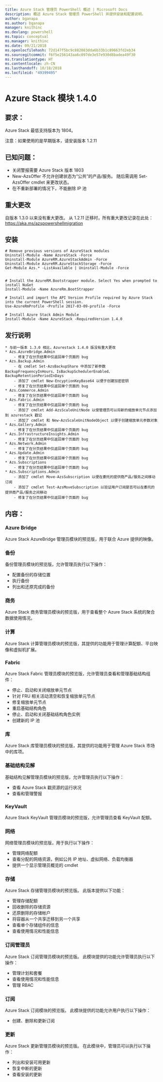 ```yaml
---
title: Azure Stack 管理员 PowerShell 概述 | Microsoft Docs
description: 概述 Azure Stack 管理员 PowerShell 并提供安装和配置说明。
author: bganapa
ms.author: bganapa
manager: knithinc
ms.devlang: powershell
ms.topic: conceptual
ms.manager: knithinc
ms.date: 09/21/2018
ms.openlocfilehash: 72d147f5bc9c882083dda6b33b1c89663fd2eb34
ms.sourcegitcommit: f6f5e256143aa6c097de3e57e930d8badea49f30
ms.translationtype: HT
ms.contentlocale: zh-CN
ms.lasthandoff: 10/18/2018
ms.locfileid: "49399495"
---
```

# <a name="azure-stack-module-140"></a>Azure Stack 模块 1.4.0

## <a name="requirements"></a>要求：
Azure Stack 最低支持版本为 1804。

注意：如果使用的是早期版本，请安装版本 1.2.11

## <a name="known-issues"></a>已知问题：

- 关闭警报需要 Azure Stack 版本 1803
- New-AzsOffer 不允许创建状态为“公共”的产品/服务。 随后需调用 Set-AzsOffer cmdlet 来更改状态。
- 在不重新部署的情况下，不能删除 IP 池

## <a name="breaking-changes"></a>重大更改
自版本 1.3.0 以来没有重大更改。 从 1.2.11 迁移时，所有重大更改记录在此处： https://aka.ms/azspowershellmigration

## <a name="install"></a>安装
```
# Remove previous versions of AzureStack modules
Uninstall-Module -Name AzureStack -Force 
Uninstall-Module AzureRM.AzureStackAdmin -Force
Uninstall-Module AzureRM.AzureStackStorage -Force
Get-Module Azs.* -ListAvailable | Uninstall-Module -Force


# Install the AzureRM.Bootstrapper module. Select Yes when prompted to install NuGet
Install-Module -Name AzureRm.BootStrapper

# Install and import the API Version Profile required by Azure Stack into the current PowerShell session.
Use-AzureRmProfile -Profile 2017-03-09-profile -Force

# Install Azure Stack Admin Module
Install-Module -Name AzureStack -RequiredVersion 1.4.0
```
## <a name="release-notes"></a>发行说明
    * 与前一版本 1.3.0 相比，Azurestack 1.4.0 版没有重大更改
    * Azs.AzureBridge.Admin
        - 修复了在分页结果中仅返回单个页面的 bug
    * Azs.Backup.Admin
        - 在 cmdlet Set-AzsBackupShare 中添加了新参数 BackupFrequencyInHours、IsBackupSchedulerEnabled、BackupRetentionPeriodInDays
        - 添加了 cmdlet New-EncyptionKeyBase64 以便于创建加密密钥
        - 修复了在分页结果中仅返回单个页面的 bug
    * Azs.Commerce.Admin
        - 修复了在分页结果中仅返回单个页面的 bug
    * Azs.Fabric.Admin
        - 修复了在分页结果中仅返回单个页面的 bug
        - 添加了 cmdlet Add-AzsScaleUnitNode 以使管理员可以将新的缩放单元节点添加到 azurestack 戳记
        - 添加了 cmdlet 和 New-AzsScaleUnitNodeObject 以便于创建缩放单元参数对象
    * Azs.Gallery.Admin
        - 修复了在分页结果中仅返回单个页面的 bug
    * Azs.InfrastructureInsights.Admin
        - 修复了在分页结果中仅返回单个页面的 bug
    * Azs.Network.Admin
        - 修复了在分页结果中仅返回单个页面的 bug
    * Azs.Update.Admin
        - 修复了在分页结果中仅返回单个页面的 bug
    * Azs.Subscriptions
        - 修复了在分页结果中仅返回单个页面的 bug
    * Azs.Subscriptions.Admin
        - 添加了 cmdlet Move-AzsSubscription 以便在委托的提供商产品/服务之间移动订阅
        - 添加了 cmdlet Test-AzsMoveSubscription 以验证用户订阅是否可以在委托的提供商产品/服务之间移动
        - 修复了在分页结果中仅返回单个页面的 bug

## <a name="content"></a>内容：
### <a name="azure-bridge"></a>Azure Bridge
Azure Stack AzureBridge 管理员模块的预览版，用于联合 Azure 提供的映像。

### <a name="backup"></a>备份
备份管理员模块的预览版，允许管理员执行以下操作：
- 配置备份的存储位置
- 执行备份
- 列出和还原完成的备份

### <a name="commerce"></a>商务
Azure Stack 商务管理员模块的预览版，用于查看整个 Azure Stack 系统的聚合数据使用情况。

### <a name="compute"></a>计算
Azure Stack 计算管理员模块的预览版，其提供的功能用于管理计算配额、平台映像和虚拟机扩展。

### <a name="fabric"></a>Fabric
Azure Stack Fabric 管理员模块的预览版，允许管理员查看和管理基础结构组件：
- 停止、启动和关闭缩放单元节点
- 针对 FRU 相关活动清空和恢复缩放单元节点
- 修复缩放单元节点
- 重启基础结构角色
- 停止、启动和关闭基础结构角色实例
- 创建新的 IP 池

### <a name="gallery"></a>库
Azure Stack 库管理员模块的预览版，其提供的功能用于管理 Azure Stack 市场中的库项。

### <a name="infrastructure-insights"></a>基础结构见解
基础结构见解管理员模块的预览版，允许管理员执行以下操作：
- 查看 Azure Stack 戳资源的运行状况
- 查看和管理警报

### <a name="keyvault"></a>KeyVault
Azure Stack KeyVault 管理员模块的预览版，允许管理员查看 KeyVault 配额。

### <a name="network"></a>网络
网络管理员模块的预览版，用于执行以下操作：
- 管理网络配额
- 查看分配的网络资源，例如公共 IP 地址、虚拟网络、负载均衡器
- 提供一个显示管理员概览的 cmdlet

### <a name="storage"></a>存储
Azure Stack 存储管理员模块的预览版。  此版本提供以下功能：
- 管理存储配额
- 回收删除的存储资源
- 还原删除的存储帐户
- 将容器从一个共享迁移到另一个共享
- 查看单个存储组件的信息
- 查看使用情况和性能信息

### <a name="subscription-admin"></a>订阅管理员
Azure Stack 订阅管理员模块的预览版。  此模块提供的功能允许管理员执行以下操作：
- 管理计划和套餐
- 查看使用情况和性能信息
- 管理 RBAC

### <a name="subscription"></a>订阅
Azure Stack 订阅模块的预览版。  此模块提供的功能允许用户执行以下操作：
- 创建、删除和更新订阅

### <a name="update"></a>更新
Azure Stack 更新管理员模块的预览版。  在此模块中，管理员可以执行以下操作：
- 列出和安装可用更新
- 恢复中断的更新
- 查看安装的更新
